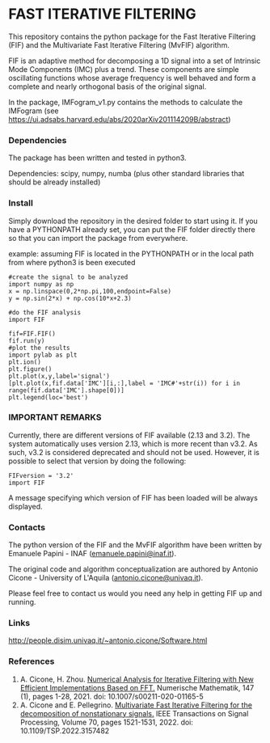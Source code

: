 # FAST ITERATIVE FILTERING

This repository contains the python package for the Fast Iterative Filtering (FIF) and the Multivariate Fast Iterative Filtering (MvFIF) algorithm.

FIF is an adaptive method for decomposing a 1D signal into a set of Intrinsic Mode Components (IMC) plus a trend. These components are simple oscillating functions whose average frequency is well behaved and form a complete and nearly orthogonal basis of the original signal.

In the package, IMFogram_v1.py contains the methods to calculate the IMFogram (see https://ui.adsabs.harvard.edu/abs/2020arXiv201114209B/abstract)

### Dependencies ###
The package has been written and tested in python3.

Dependencies: scipy, numpy, numba (plus other standard libraries that should be already installed)

### Install ###

Simply download the repository in the desired folder to start using it.
If you have a PYTHONPATH already set, you can put the FIF folder directly there so that you can import the package from everywhere.

example: assuming FIF is located in the PYTHONPATH or in the local path from where python3 is been executed 

```
#create the signal to be analyzed
import numpy as np
x = np.linspace(0,2*np.pi,100,endpoint=False)
y = np.sin(2*x) + np.cos(10*x+2.3)
        
#do the FIF analysis
import FIF
    
fif=FIF.FIF()
fif.run(y)
#plot the results
import pylab as plt
plt.ion()
plt.figure()
plt.plot(x,y,label='signal')
[plt.plot(x,fif.data['IMC'][i,:],label = 'IMC#'+str(i)) for i in range(fif.data['IMC'].shape[0])]
plt.legend(loc='best')

```

### IMPORTANT REMARKS ###

Currently, there are different versions of FIF available (2.13 and 3.2). The system automatically uses version 2.13, which is more recent than v3.2. As such, v3.2 is considered deprecated and should not be used. However, it is possible to select that version by doing the following:

```
FIFversion = '3.2'
import FIF
```

A message specifying which version of FIF has been loaded will be always displayed.


### Contacts ###

The python version of the FIF and the MvFIF algorithm have been written by Emanuele Papini - INAF (emanuele.papini@inaf.it).

The original code and algorithm conceptualization are authored by Antonio Cicone - University of L'Aquila (antonio.cicone@univaq.it).

Please feel free to contact us would you need any help in getting FIF up and running.

### Links ###
 http://people.disim.univaq.it/~antonio.cicone/Software.html

### References ###
1) A. Cicone, H. Zhou. [Numerical Analysis for Iterative Filtering with New Efficient Implementations Based on FFT.](https://arxiv.org/abs/1802.01359) Numerische Mathematik, 147 (1), pages 1-28, 2021. doi: 10.1007/s00211-020-01165-5
2) A. Cicone and E. Pellegrino. [Multivariate Fast Iterative Filtering for the decomposition of nonstationary signals.](https://arxiv.org/abs/1902.04860) IEEE Transactions on Signal Processing, Volume 70, pages 1521-1531, 2022. doi: 10.1109/TSP.2022.3157482

